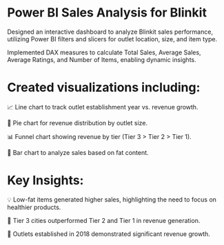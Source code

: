 # Power BI Sales Analysis for Blinkit

Designed an interactive dashboard to analyze Blinkit sales performance, utilizing Power BI filters and slicers for outlet location, size, and item type.

Implemented DAX measures to calculate Total Sales, Average Sales, Average Ratings, and Number of Items, enabling dynamic insights.

# Created visualizations including:

📈 Line chart to track outlet establishment year vs. revenue growth.

🥧 Pie chart for revenue distribution by outlet size.

📊 Funnel chart showing revenue by tier (Tier 3 > Tier 2 > Tier 1).

🍱 Bar chart to analyze sales based on fat content.

# Key Insights:

💡 Low-fat items generated higher sales, highlighting the need to focus on healthier products.

🌆 Tier 3 cities outperformed Tier 2 and Tier 1 in revenue generation.

🚀 Outlets established in 2018 demonstrated significant revenue growth.
